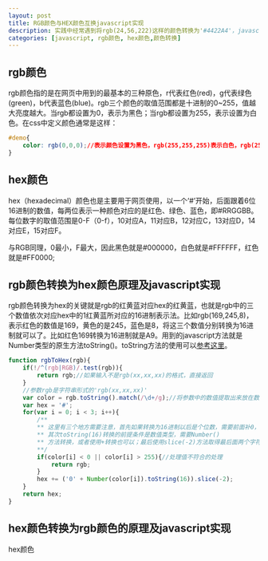 ```yaml
---
layout: post
title: RGB颜色与HEX颜色互换javascript实现
description: 实践中经常遇到将rgb(24,56,222)这样的颜色转换为'#4422A4'，javascript实现方式如下
categories: [javascript, rgb颜色, hex颜色,颜色转换]
---
```

	
## rgb颜色

rgb颜色指的是在网页中用到的最基本的三种原色，r代表红色(red)，g代表绿色(green)，b代表蓝色(blue)。rgb三个颜色的取值范围都是十进制的0~255，值越大亮度越大。当rgb都设置为0，表示为黑色；当rgb都设置为255，表示设置为白色。在css中定义颜色通常是这样：

```css
#demo{
    color: rgb(0,0,0);//表示颜色设置为黑色，rgb(255,255,255)表示白色，rgb(255,0,0)表示红色。
}
```

## hex颜色

hex（hexadecimal）颜色也是主要用于网页使用，以一个‘#’开始，后面跟着6位16进制的数值，每两位表示一种颜色对应的是红色、绿色、蓝色，即#RRGGBB。每位数字的取值范围是0-F（0-f），10对应A，11对应B，12对应C，13对应D，14对应E，15对应F。

与RGB同理，0最小，F最大，因此黑色就是#000000，白色就是#FFFFFF，红色就是#FF0000;

## rgb颜色转换为hex颜色原理及javascript实现

rgb颜色转换为hex的关键就是rgb的红黄蓝对应hex的红黄蓝，也就是rgb中的三个数值依次对应hex中的1红黄蓝所对应的16进制表示法。比如rgb(169,245,8)，表示红色的数值是169，黄色的是245，蓝色是8，将这三个数值分别转换为16进制就可以了。比如红色169转换为16进制就是A9。用到的javascript方法就是Number类型的原生方法toString()。toString方法的使用可以[参考这里](http://javascript.ruanyifeng.com/stdlib/number.html#toc3)。

```javascript
function rgbToHex(rgb){
    if(!/^(rgb|RGB)/.test(rgb)){
        return rgb;//如果输入不是rgb(xx,xx,xx)的格式，直接返回
    }
    //参数rgb是字符串形式的'rgb(xx,xx,xx)'
	var color = rgb.toString().match(/\d+/g);//将参数中的数值提取出来放在数组中
    var hex = '#';
    for(var i = 0; i < 3; i++){
        /**
        ** 这里有三个地方需要注意，首先如果转换为16进制以后是个位数，需要前面补0，凑足两个数位
        ** 其次toString(16)转换的前提条件是数值类型，需要Number()
        ** 方法转换，或者使用+转换也可以；最后使用slice(-2)方法取得最后面两个字符，这样可以去掉多余的0
        **/
        if(color[i] < 0 || color[i] > 255){//处理值不符合的处理
            return rgb;
        }
        hex += ('0' + Number(color[i]).toString(16)).slice(-2);
    }
    return hex;
}

```

## hex颜色转换为rgb颜色的原理及javascript实现

hex颜色
